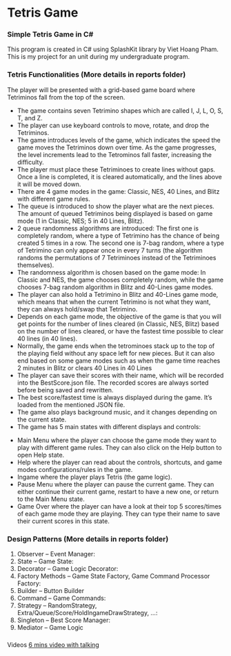 # Tetris Game

### Simple Tetris Game in C#

This program is created in C# using SplashKit library by Viet Hoang Pham. This is my project for an unit during my undergraduate program. 

### Tetris Functionalities (More details in reports folder)
The player will be presented with a grid-based game board where Tetriminos fall from the top of the screen.
- The game contains seven Tetrimino shapes which are called I, J, L, O, S, T, and Z.
- The player can use keyboard controls to move, rotate, and drop the Tetriminos.
- The game introduces levels of the game, which indicates the speed the game moves the Tetriminos down over time. As the game progresses, the level increments lead to the Tetrominos fall faster, increasing the difficulty.
- The player must place these Tetriminoes to create lines without gaps. Once a line is completed, it is cleared automatically, and the lines above it will be moved down.
- There are 4 game modes in the game: Classic, NES, 40 Lines, and Blitz with different game rules.
- The queue is introduced to show the player what are the next pieces. The amount of queued Tetriminos being displayed is based on game mode (1 in Classic, NES; 5 in 40 Lines, Blitz).
- 2 queue randomness algorithms are introduced: The first one is completely random, where a type of Tetrimino has the chance of being created 5 times in a row. The second one is 7-bag random, where a type of Tetrimino can only appear once in every 7 turns (the algorithm randoms the permutations of 7 Tetriminoes instead of the Tetriminoes themselves).
- The randomness algorithm is chosen based on the game mode: In Classic and NES, the game chooses completely random, while the game chooses 7-bag random algorithm in Blitz and 40-Lines game modes.
- The player can also hold a Tetrimino in Blitz and 40-Lines game mode, which means that when the current Tetrimino is not what they want, they can always hold/swap that Tetrimino.
- Depends on each game mode, the objective of the game is that you will get points for the number of lines cleared (in Classic, NES, Blitz) based on the number of lines cleared, or have the fastest time possible to clear 40 lines (in 40 lines).
- Normally, the game ends when the tetrominoes stack up to the top of the playing field without any space left for new pieces. But it can also end based on some game modes such as when the game time reaches 2 minutes in Blitz or clears 40 Lines in 40 Lines
- The player can save their scores with their name, which will be recorded into the BestScore.json file. The recorded scores are always sorted before being saved and rewritten.
- The best score/fastest time is always displayed during the game. It’s loaded from the mentioned JSON file.
- The game also plays background music, and it changes depending on the current state.
- The game has 5 main states with different displays and controls:
* Main Menu where the player can choose the game mode they want to play with different game rules. They can also click on the Help button to open Help state.
* Help where the player can read about the controls, shortcuts, and game modes configurations/rules in the game.
* Ingame where the player plays Tetris (the game logic).
* Pause Menu where the player can pause the current game. They can either continue their current game, restart to have a new one, or return to the Main Menu state.
* Game Over where the player can have a look at their top 5 scores/times of each game mode they are playing. They can type their name to save their current scores in this state.

### Design Patterns (More details in reports folder)
1. Observer – Event Manager:
2. State – Game State:
3. Decorator – Game Logic Decorator:
4. Factory Methods – Game State Factory, Game Command Processor Factory:
5. Builder – Button Builder
6. Command – Game Commands:
7. Strategy – RandomStrategy, Extra/Queue/Score/HoldIngameDrawStrategy, …:
8. Singleton – Best Score Manager:
9. Mediator – Game Logic
### 
Videos 
[6 mins video with talking](https://drive.google.com/file/d/1GK1tSVRb80M0J5ckxRpsm1i2wdEY3yGN/view?usp=sharing)
